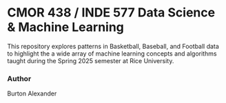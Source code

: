 # CMOR 438 / INDE 577 Data Science & Machine Learning

This repository explores patterns in Basketball, Baseball, and Football data to highlight the a wide array of machine learning concepts and algorithms taught during the Spring 2025 semester at Rice University.


### Author
Burton Alexander